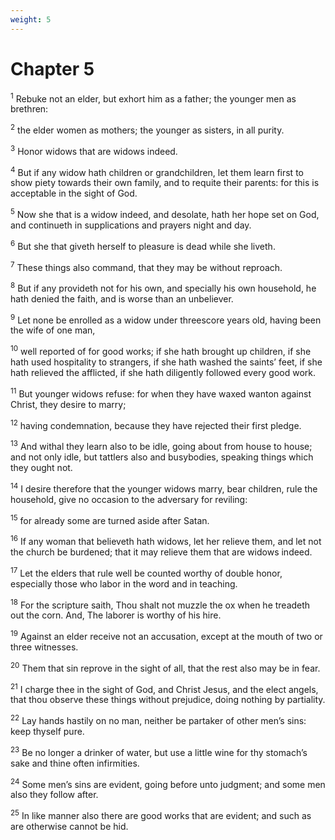 ```yaml
---
weight: 5
---
```


# Chapter 5

<sup>1</sup> Rebuke not an elder, but exhort him as a father; the younger men as brethren: 

<sup>2</sup> the elder women as mothers; the younger as sisters, in all purity. 

<sup>3</sup> Honor widows that are widows indeed. 

<sup>4</sup> But if any widow hath children or grandchildren, let them learn first to show piety towards their own family, and to requite their parents: for this is acceptable in the sight of God. 

<sup>5</sup> Now she that is a widow indeed, and desolate, hath her hope set on God, and continueth in supplications and prayers night and day. 

<sup>6</sup> But she that giveth herself to pleasure is dead while she liveth. 

<sup>7</sup> These things also command, that they may be without reproach. 

<sup>8</sup> But if any provideth not for his own, and specially his own household, he hath denied the faith, and is worse than an unbeliever. 

<sup>9</sup> Let none be enrolled as a widow under threescore years old, having been the wife of one man, 

<sup>10</sup> well reported of for good works; if she hath brought up children, if she hath used hospitality to strangers, if she hath washed the saints’ feet, if she hath relieved the afflicted, if she hath diligently followed every good work. 

<sup>11</sup> But younger widows refuse: for when they have waxed wanton against Christ, they desire to marry; 

<sup>12</sup> having condemnation, because they have rejected their first pledge. 

<sup>13</sup> And withal they learn also to be idle, going about from house to house; and not only idle, but tattlers also and busybodies, speaking things which they ought not. 

<sup>14</sup> I desire therefore that the younger widows marry, bear children, rule the household, give no occasion to the adversary for reviling: 

<sup>15</sup> for already some are turned aside after Satan. 

<sup>16</sup> If any woman that believeth hath widows, let her relieve them, and let not the church be burdened; that it may relieve them that are widows indeed. 

<sup>17</sup> Let the elders that rule well be counted worthy of double honor, especially those who labor in the word and in teaching. 

<sup>18</sup> For the scripture saith, Thou shalt not muzzle the ox when he treadeth out the corn. And, The laborer is worthy of his hire. 

<sup>19</sup> Against an elder receive not an accusation, except at the mouth of two or three witnesses. 

<sup>20</sup> Them that sin reprove in the sight of all, that the rest also may be in fear. 

<sup>21</sup> I charge thee in the sight of God, and Christ Jesus, and the elect angels, that thou observe these things without prejudice, doing nothing by partiality. 

<sup>22</sup> Lay hands hastily on no man, neither be partaker of other men’s sins: keep thyself pure. 

<sup>23</sup> Be no longer a drinker of water, but use a little wine for thy stomach’s sake and thine often infirmities. 

<sup>24</sup> Some men’s sins are evident, going before unto judgment; and some men also they follow after. 

<sup>25</sup> In like manner also there are good works that are evident; and such as are otherwise cannot be hid. 


